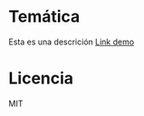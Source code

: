 # Temática
Esta es una descrición
[Link demo](https://replit.com/@MayraRosales/Trivia)

# Licencia
MIT